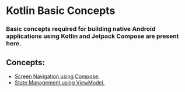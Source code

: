 # Kotlin Basic Concepts

### Basic concepts required for building native Android applications using Kotlin and Jetpack Compose are present here.

## Concepts:
- [Screen Navigation using Compose.](kotlin-navigation)
- [State Management using ViewModel.](ViewModelKotlin)